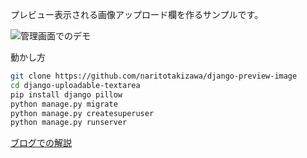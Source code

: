 プレビュー表示される画像アップロード欄を作るサンプルです。

![管理画面でのデモ](https://user-images.githubusercontent.com/28292340/57886149-8895e400-7867-11e9-9270-a50a1fb9712f.gif)


動かし方
```bash
git clone https://github.com/naritotakizawa/django-preview-image
cd django-uploadable-textarea
pip install django pillow
python manage.py migrate
python manage.py createsuperuser
python manage.py runserver
```

[ブログでの解説](https://narito.ninja/blog/detail/139/)
